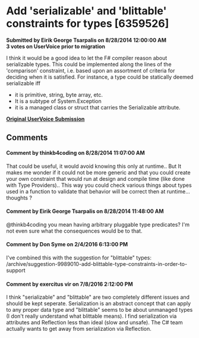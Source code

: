 # Add 'serializable' and 'blittable' constraints for types [6359526] #

**Submitted by Eirik George Tsarpalis on 8/28/2014 12:00:00 AM**  
**3 votes on UserVoice prior to migration**  

I think it would be a good idea to let the F# compiler reason about serializable types. This could be implemented along the lines of the 'comparison' constraint, i.e. based upon an assortment of criteria for deciding when it is satisfied.
For instance, a type could be statically deemed serializable iff
* it is primitive, string, byte array, etc.
* It is a subtype of System.Exception
* it is a managed class or struct that carries the Serializable attribute.



**[Original UserVoice Submission](https://fslang.uservoice.com/forums/245727-f-language/suggestions/6359526)**


## Comments ##


#### Comment by thinkb4coding on 8/28/2014 11:07:00 AM ####
That could be useful, it would avoid knowing this only at runtime.. But It makes me wonder if it could not be more generic and that you could create your own constraint that would run at design and compile time (like done with Type Providers)..
This way you could check various things about types used in a function to validate that behavior will be correct then at runtime... thoughts ?


#### Comment by Eirik George Tsarpalis on 8/28/2014 11:48:00 AM ####
@thinkb4coding you mean having arbitrary pluggable type predicates? I'm not even sure what the consequences would be to that.


#### Comment by Don Syme on 2/4/2016 6:13:00 PM ####
I've combined this with the suggestion for "blittable" types: /archive/suggestion-9989010-add-blittable-type-constraints-in-order-to-support


#### Comment by exercitus vir on 7/8/2016 2:12:00 PM ####
I think "serializable" and "blittable" are two completely different issues and should be kept seperate. Serialization is an abstract concept that can apply to any proper data type and "blittable" seems to be about unmanaged types (I don't really understand what blittable means).
I find serialization via attributes and Reflection less than ideal (slow and unsafe). The C# team actually wants to get away from serialization via Reflection.

